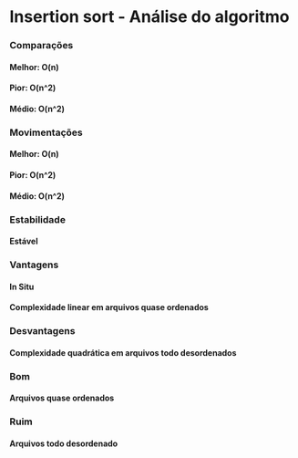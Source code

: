 # Insertion sort - Análise do algoritmo
### Comparações
#### Melhor: O(n)
#### Pior: O(n^2)
#### Médio: O(n^2)

### Movimentações
#### Melhor: O(n)
#### Pior: O(n^2)
#### Médio: O(n^2)

### Estabilidade
#### Estável

### Vantagens
#### In Situ
#### Complexidade linear em arquivos quase ordenados

### Desvantagens
#### Complexidade quadrática em arquivos todo desordenados

### Bom
#### Arquivos quase ordenados
### Ruim
#### Arquivos todo desordenado